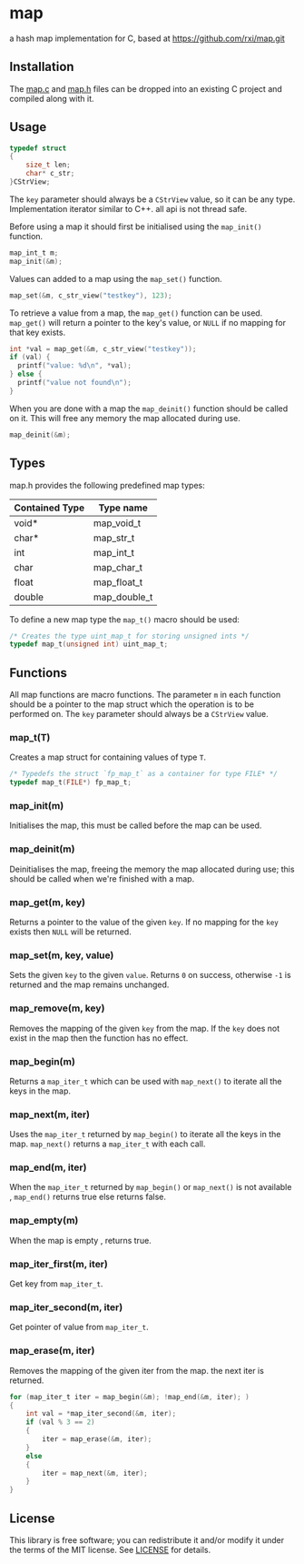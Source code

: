 # map
a  hash map implementation for C, based at https://github.com/rxi/map.git

## Installation 
The [map.c](src/map.c?raw=1) and [map.h](src/map.h?raw=1) files can be dropped
into an existing C project and compiled along with it.



## Usage
```c
typedef struct
{
    size_t len;
    char* c_str;
}CStrView;
```
The `key` parameter should always be a `CStrView` value, so it can be any type. 
Implementation iterator similar to C++. all api is not thread safe.

Before using a map it should first be initialised using the `map_init()`
function.
```c
map_int_t m;
map_init(&m);
```

Values can added to a map using the `map_set()` function.
```c
map_set(&m, c_str_view("testkey"), 123);
```

To retrieve a value from a map, the `map_get()` function can be used.
`map_get()` will return a pointer to the key's value, or `NULL` if no mapping
for that key exists.
```c
int *val = map_get(&m, c_str_view("testkey"));
if (val) {
  printf("value: %d\n", *val);
} else {
  printf("value not found\n");
}
```

When you are done with a map the `map_deinit()` function should be called on
it. This will free any memory the map allocated during use.
```c
map_deinit(&m);
```


## Types
map.h provides the following predefined map types:

Contained Type  | Type name
----------------|----------------------------------
void*           | map_void_t
char*           | map_str_t
int             | map_int_t
char            | map_char_t
float           | map_float_t
double          | map_double_t

To define a new map type the `map_t()` macro should be used:
```c
/* Creates the type uint_map_t for storing unsigned ints */
typedef map_t(unsigned int) uint_map_t;
```

## Functions
All map functions are macro functions. The parameter `m` in each function
should be a pointer to the map struct which the operation is to be performed
on. The `key` parameter should always be a `CStrView` value.



### map\_t(T)
Creates a map struct for containing values of type `T`.
```c
/* Typedefs the struct `fp_map_t` as a container for type FILE* */
typedef map_t(FILE*) fp_map_t;
```

### map\_init(m)
Initialises the map, this must be called before the map can be used. 

### map\_deinit(m)
Deinitialises the map, freeing the memory the map allocated during use;
this should be called when we're finished with a map.

### map\_get(m, key)
Returns a pointer to the value of the given `key`. If no mapping for the `key`
exists then `NULL` will be returned.

### map\_set(m, key, value)
Sets the given `key` to the given `value`. Returns `0` on success, otherwise
`-1` is returned and the map remains unchanged.

### map\_remove(m, key)
Removes the mapping of the given `key` from the map. If the `key` does not
exist in the map then the function has no effect.

### map_begin(m)
Returns a `map_iter_t` which can be used with `map_next()` to iterate all the
keys in the map.

### map\_next(m, iter)
Uses the `map_iter_t` returned by `map_begin()` to iterate all the keys in the
map. `map_next()` returns a `map_iter_t` with each call.

### map\_end(m, iter)
When the `map_iter_t` returned by `map_begin()` or `map_next()` is not available ,
`map_end()` returns true else returns false.
### map\_empty(m)
When the map is empty , returns true.

### map\_iter\_first(m, iter)
Get key from `map_iter_t`.

### map\_iter\_second(m, iter)
Get pointer of value from `map_iter_t`.

### map\_erase(m, iter)
Removes the mapping of the given iter from the map. the next iter is returned.
```c
for (map_iter_t iter = map_begin(&m); !map_end(&m, iter); )
{
    int val = *map_iter_second(&m, iter);
    if (val % 3 == 2)
    {
        iter = map_erase(&m, iter);
    }
    else
    {
        iter = map_next(&m, iter);
    }
}
```

## License
This library is free software; you can redistribute it and/or modify it under
the terms of the MIT license. See [LICENSE](LICENSE) for details.
